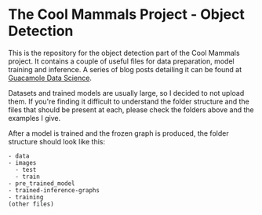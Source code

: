 # The Cool Mammals Project - Object Detection
This is the repository for the object detection part of the Cool Mammals project. It contains a couple of useful files for data preparation, model training and inference.
A series of blog posts detailing it can be found at [Guacamole Data Science](https://luiztauffer.github.io/guacamole-data-science/posts/2019-03-17-cool-mammals-project/).

Datasets and trained models are usually large, so I decided to not upload them. If you're finding it difficult to understand the folder structure and the files that should be present at each, please check the folders above and the examples I give. 

After a model is trained and the frozen graph is produced, the folder structure should look like this:

```
- data
- images
  - test
  - train
- pre_trained_model
- trained-inference-graphs
- training
(other files)
```
